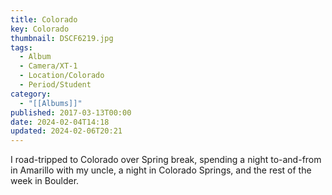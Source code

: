 ```yaml
---
title: Colorado
key: Colorado
thumbnail: DSCF6219.jpg
tags:
  - Album
  - Camera/XT-1
  - Location/Colorado
  - Period/Student
category:
  - "[[Albums]]"
published: 2017-03-13T00:00
date: 2024-02-04T14:18
updated: 2024-02-06T20:21
---
```

I road-tripped to Colorado over Spring break, spending a night to-and-from in Amarillo with my uncle, a night in Colorado Springs, and the rest of the week in Boulder.

